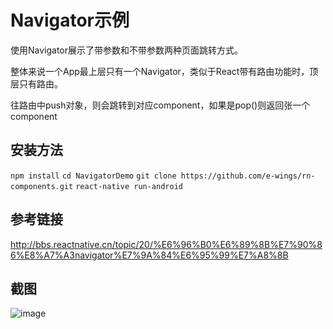# Navigator示例
使用Navigator展示了带参数和不带参数两种页面跳转方式。

整体来说一个App最上层只有一个Navigator，类似于React带有路由功能时，顶层只有路由。

往路由中push对象，则会跳转到对应component，如果是pop()则返回张一个component

## 安装方法

```npm install```
```cd NavigatorDemo```
```git clone https://github.com/e-wings/rn-components.git```
```react-native run-android```

## 参考链接
http://bbs.reactnative.cn/topic/20/%E6%96%B0%E6%89%8B%E7%90%86%E8%A7%A3navigator%E7%9A%84%E6%95%99%E7%A8%8B

## 截图
![image](https://raw.githubusercontent.com/e-wings/rn-demos/master/NavigatorDemo/screenshot.png)
